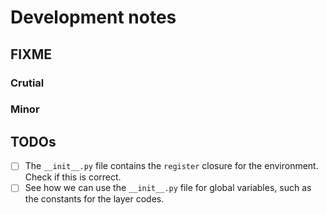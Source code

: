 # Development notes

## FIXME

### Crutial

### Minor

## TODOs

- [ ] The `__init__.py` file contains the `register` closure for the environment. Check if this is correct.
- [ ] See how we can use the `__init__.py` file for global variables, such as the constants for the layer codes.